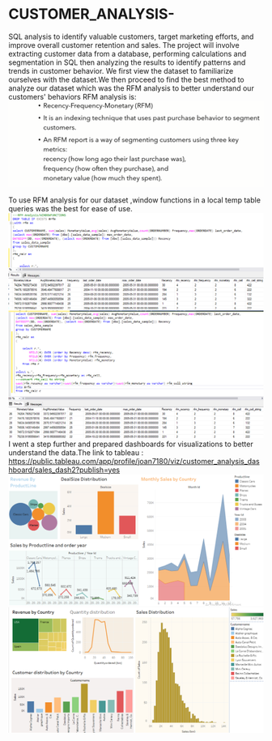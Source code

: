 # CUSTOMER_ANALYSIS-
SQL analysis to identify valuable customers, target marketing efforts, and improve overall customer retention and sales. The project will involve extracting customer data from a database, performing calculations and segmentation in SQL then analyzing the results to identify patterns and trends in customer behavior.
We first view the dataset to familiarize ourselves with the dataset.We then proceed to find the best method to analyze our dataset which was the RFM analysis to better understand our customers' behaviors
RFM analysis is:
![](Images/Screenshot%20(221).png)

To use RFM analysis for our dataset ,window functions in a local temp table queries was the best for ease of use.
![](Images/Screenshot%20(219).png)
![](Images/Screenshot%20(220).png)
I went a step further and prepared dashboards for visualizations to better understand the data.The link to tableau : https://public.tableau.com/app/profile/joan7180/viz/customer_analysis_dashboard/sales_dash2?publish=yes
![](Images/Screenshot%20(222).png)
![](Images/Screenshot%20(223).png)
